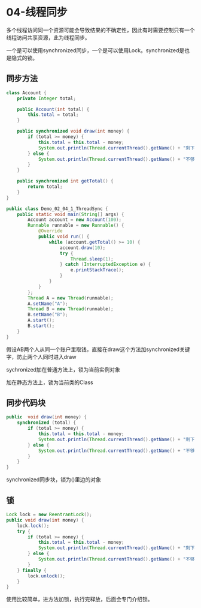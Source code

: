 # 04-线程同步

多个线程访问同一个资源可能会导致结果的不确定性，因此有时需要控制只有一个线程访问共享资源，此为线程同步。

一个是可以使用synchronized同步，一个是可以使用Lock。synchronized是也是隐式的锁。

## 同步方法


```java
class Account {
    private Integer total;

    public Account(int total) {
        this.total = total;
    }

    public synchronized void draw(int money) {
        if (total >= money) {
            this.total = this.total - money;
            System.out.println(Thread.currentThread().getName() + "剩下" + this.total);
        } else {
            System.out.println(Thread.currentThread().getName() + "不够了");
        }
    }

    public synchronized int getTotal() {
        return total;
    }
}

public class Demo_02_04_1_ThreadSync {
    public static void main(String[] args) {
        Account account = new Account(100);
        Runnable runnable = new Runnable() {
            @Override
            public void run() {
                while (account.getTotal() >= 10) {
                    account.draw(10);
                    try {
                        Thread.sleep(1);
                    } catch (InterruptedException e) {
                        e.printStackTrace();
                    }
                }
            }
        };
        Thread A = new Thread(runnable);
        A.setName("A");
        Thread B = new Thread(runnable);
        B.setName("B");
        A.start();
        B.start();
    }
}

```

假设AB两个人从同一个账户里取钱，直接在draw这个方法加synchronized关键字，防止两个人同时进入draw

sychronized加在普通方法上，锁为当前实例对象

加在静态方法上，锁为当前类的Class

## 同步代码块

```java
public  void draw(int money) {
    synchronized (total) {
        if (total >= money) {
            this.total = this.total - money;
            System.out.println(Thread.currentThread().getName() + "剩下" + this.total);
        } else {
            System.out.println(Thread.currentThread().getName() + "不够了");
        }
    }
}
```

synchronized同步块，锁为()里边的对象

## 锁

```java 
Lock lock = new ReentrantLock();
public void draw(int money) {
    lock.lock();
    try {
        if (total >= money) {
            this.total = this.total - money;
            System.out.println(Thread.currentThread().getName() + "剩下" + this.total);
        } else {
            System.out.println(Thread.currentThread().getName() + "不够了");
        }
    } finally {
        lock.unlock();
    }
}
```

使用比较简单，进方法加锁，执行完释放，后面会专门介绍锁。
